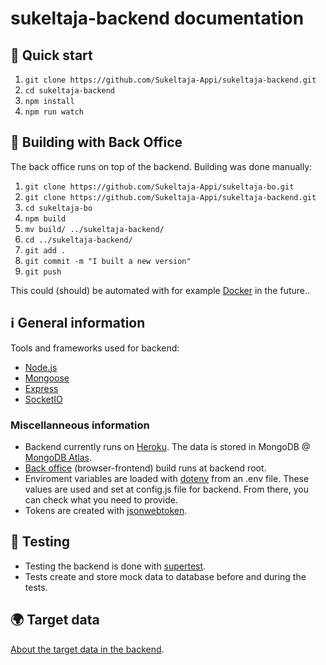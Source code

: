 # sukeltaja-backend documentation

## 🐘 Quick start

1. `git clone https://github.com/Sukeltaja-Appi/sukeltaja-backend.git`
2. `cd sukeltaja-backend`
3. `npm install`
4. `npm run watch`

## 🔨 Building with Back Office

The back office runs on top of the backend. Building was done manually:

1. `git clone https://github.com/Sukeltaja-Appi/sukeltaja-bo.git`
2. `git clone https://github.com/Sukeltaja-Appi/sukeltaja-backend.git`
3. `cd sukeltaja-bo`
4. `npm build`
5. `mv build/ ../sukeltaja-backend/`
6. `cd ../sukeltaja-backend/`
7. `git add .`
8. `git commit -m "I built a new version"`
9. `git push`

This could (should) be automated with for example [Docker](https://www.docker.com/) in the future..

## ℹ General information

Tools and frameworks used for backend:

* [Node.js](https://nodejs.org/)
* [Mongoose](https://mongoosejs.com/)
* [Express](https://expressjs.com/)
* [SocketIO](https://socket.io/)

### Miscellanneous information

* Backend currently runs on [Heroku](https://www.heroku.com/). The data is stored in MongoDB @ [MongoDB Atlas](https://www.mongodb.com/).
* [Back office](https://github.com/Sukeltaja-Appi/sukeltaja-bo) (browser-frontend) build runs at backend root.
* Enviroment variables are loaded with [dotenv](https://www.npmjs.com/package/dotenv) from an .env file. These values are used and set at config.js file for backend. From there, you can check what you need to provide.
* Tokens are created with [jsonwebtoken](https://www.npmjs.com/package/jsonwebtoken).

## 🙉 Testing

* Testing the backend is done with [supertest](https://www.npmjs.com/package/supertest).
* Tests create and store mock data to database before and during the tests.

## 🌍 Target data

[About the target data in the backend](targets.md).
